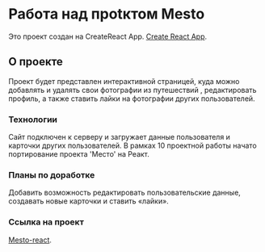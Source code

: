 # Работа над проtктом Mesto

Это проект создан на CreateReact App. [Create React App](https://github.com/facebook/create-react-app).

## О проекте

Проект будет представлен интерактивной страницей, куда можно добавлять и удалять свои фотографии из путешествий , редактировать профиль, а также ставить лайки на фотографии других пользователей.

### Технологии

Сайт подключен к серверу и загружает данные пользователя и карточки других пользователей. В рамках 10 проектной работы начато портирование проекта 'Место' на Реакт.

### Планы по доработке

Добавить возможность редактировать пользовательские данные, создавать новые карточки и ставить «лайки».

### Ссылка на проект

 [Mesto-react](https://karina-kudrik.github.io/mesto-react/).
